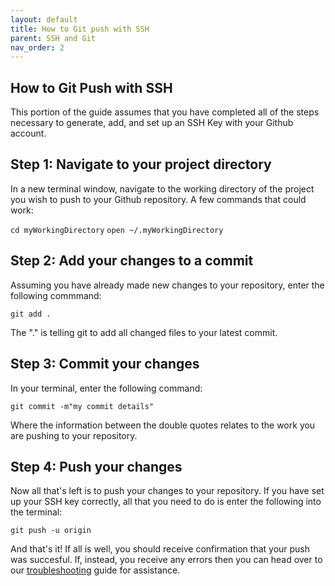 ```yaml
---
layout: default
title: How to Git push with SSH
parent: SSH and Git
nav_order: 2
---
```


## How to Git Push with SSH
This portion of the guide assumes that you have completed all of the steps necessary to generate, add, and set up an SSH Key with your Github account.

## Step 1: Navigate to your project directory
In a new terminal window, navigate to the working directory of the project you wish to push to your Github repository. A few commands that could work:

`cd myWorkingDirectory`
`open ~/.myWorkingDirectory`

## Step 2: Add your changes to a commit
Assuming you have already made new changes to your repository, enter the following commmand:

`git add .`

The "." is telling git to add all changed files to your latest commit.

## Step 3: Commit your changes
In your terminal, enter the following command:

`git commit -m"my commit details"`

Where the information between the double quotes relates to the work you are pushing to your repository.

## Step 4: Push your changes
Now all that's left is to push your changes to your repository. If you have set up your SSH key correctly, all that you need to do is enter the following into the terminal:

`git push -u origin`

And that's it! If all is well, you should receive confirmation that your push was succesful. If, instead, you receive any errors then you can head over to our [troubleshooting](https://dlepke.github.io/Deanna-Wilson-Ray/docs/troubleshooting/) guide for assistance.